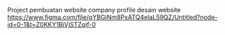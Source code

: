 Project pembuatan website company profile
desain website https://www.figma.com/file/qYBGiNm8PxATQ4elaL59QZ/Untitled?node-id=0-1&t=Z0KKY1BjVjSTZqif-0
